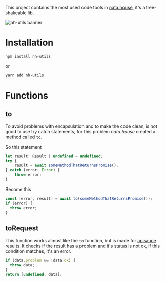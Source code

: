 This project contains the most used code tools in [nata.house](https://natahouse.com/), it's a tree-shakeable lib.

![nh-utils banner](https://i.imgur.com/qpxoiTK.jpg)

# Installation
```bash
npm install nh-utils
```
or
```bash
yarn add nh-utils
```

# Functions

## to

To avoid problems with encapsulation and to make the code clean, is not good to use try catch statements, for this problem _nata.house_ created a method called `to`.

So this statement

```javascript
let result: Result | undefined = undefined;
try {
    result = await someMethodThatReturnsPromise();
} catch (error: Error) {
    throw error;
}
```

Become this

```javascript
const [error, result] = await to(someMethodThatReturnsPromise());
if (error) {
  throw error;
}
```

## toRequest

This function works almost like the `to` function, but is made for [apisauce](https://www.npmjs.com/package/apisauce) results.
It checks if the result has a problem and it's status is not ok, if this condition matches, it's an error.

```javascript
if (data.problem && !data.ok) {
  throw data;
}
return [undefined, data];
```
